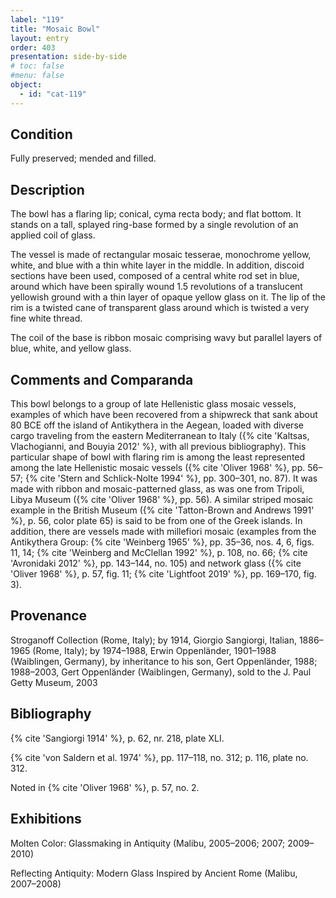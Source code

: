 ```yaml
---
label: "119"
title: "Mosaic Bowl"
layout: entry
order: 403
presentation: side-by-side
# toc: false
#menu: false 
object:
  - id: "cat-119"
---
```


## Condition

Fully preserved; mended and filled.

## Description

The bowl has a flaring lip; conical, cyma recta body; and flat bottom. It stands on a tall, splayed ring-base formed by a single revolution of an applied coil of glass.

The vessel is made of rectangular mosaic tesserae, monochrome yellow, white, and blue with a thin white layer in the middle. In addition, discoid sections have been used, composed of a central white rod set in blue, around which have been spirally wound 1.5 revolutions of a translucent yellowish ground with a thin layer of opaque yellow glass on it. The lip of the rim is a twisted cane of transparent glass around which is twisted a very fine white thread.

The coil of the base is ribbon mosaic comprising wavy but parallel layers of blue, white, and yellow glass.

## Comments and Comparanda

This bowl belongs to a group of late Hellenistic glass mosaic vessels, examples of which have been recovered from a shipwreck that sank about 80 BCE off the island of Antikythera in the Aegean, loaded with diverse cargo traveling from the eastern Mediterranean to Italy ({% cite 'Kaltsas, Vlachogianni, and Bouyia 2012' %}, with all previous bibliography). This particular shape of bowl with flaring rim is among the least represented among the late Hellenistic mosaic vessels ({% cite 'Oliver 1968' %}, pp. 56–57; {% cite 'Stern and Schlick-Nolte 1994' %}, pp. 300–301, no. 87). It was made with ribbon and mosaic-patterned glass, as was one from Tripoli, Libya Museum ({% cite 'Oliver 1968' %}, pp. 56). A similar striped mosaic example in the British Museum ({% cite 'Tatton-Brown and Andrews 1991' %}, p. 56, color plate 65) is said to be from one of the Greek islands. In addition, there are vessels made with millefiori mosaic (examples from the Antikythera Group: {% cite 'Weinberg 1965' %}, pp. 35–36, nos. 4, 6, figs. 11, 14; {% cite 'Weinberg and McClellan 1992' %}, p. 108, no. 66; {% cite 'Avronidaki 2012' %}, pp. 143–144, no. 105) and network glass ({% cite 'Oliver 1968' %}, p. 57, fig. 11; {% cite 'Lightfoot 2019' %}, pp. 169–170, fig. 3).

## Provenance

Stroganoff Collection (Rome, Italy); by 1914, Giorgio Sangiorgi, Italian, 1886–1965 (Rome, Italy); by 1974–1988, Erwin Oppenländer, 1901–1988 (Waiblingen, Germany), by inheritance to his son, Gert Oppenländer, 1988; 1988–2003, Gert Oppenländer (Waiblingen, Germany), sold to the J. Paul Getty Museum, 2003

## Bibliography

{% cite 'Sangiorgi 1914' %}, p. 62, nr. 218, plate XLI.

{% cite 'von Saldern et al. 1974' %}, pp. 117–118, no. 312; p. 116, plate no. 312.

Noted in {% cite 'Oliver 1968' %}, p. 57, no. 2.

## Exhibitions

Molten Color: Glassmaking in Antiquity (Malibu, 2005–2006; 2007; 2009–2010)

Reflecting Antiquity: Modern Glass Inspired by Ancient Rome (Malibu, 2007–2008)